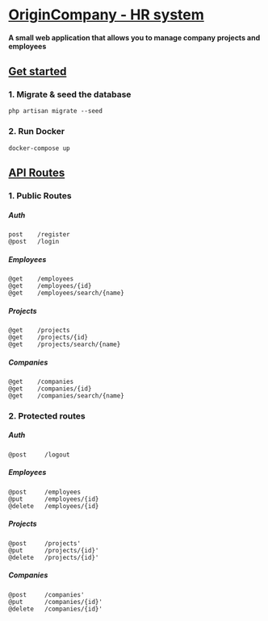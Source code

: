 # [OriginCompany  - HR system](#here)
#### A small web application that allows you to manage company projects and employees

## [Get started](#here)
### 1. Migrate & seed the database
```
php artisan migrate --seed
```

### 2. Run Docker
```
docker-compose up
```

## [API Routes](#here)
### 1. Public Routes
##### Auth
```
post    /register
@post   /login
```
##### Employees
```
@get    /employees
@get    /employees/{id}
@get    /employees/search/{name}
```

##### Projects
```
@get    /projects
@get    /projects/{id}
@get    /projects/search/{name}
```

##### Companies
```
@get    /companies
@get    /companies/{id}
@get    /companies/search/{name}
```

### 2. Protected routes
##### Auth
```
@post     /logout
```

##### Employees
```
@post     /employees
@put      /employees/{id}
@delete   /employees/{id}
```

##### Projects
```
@post     /projects'
@put      /projects/{id}'
@delete   /projects/{id}'
```

##### Companies
```
@post     /companies'
@put      /companies/{id}'
@delete   /companies/{id}'
```